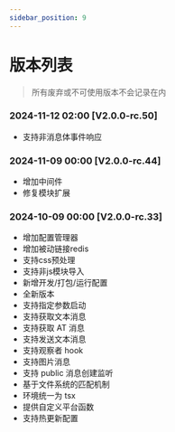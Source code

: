 ```yaml
---
sidebar_position: 9
---
```


# 版本列表

> 所有废弃或不可使用版本不会记录在内

### 2024-11-12 02:00 [V2.0.0-rc.50]

- 支持非消息体事件响应

### 2024-11-09 00:00 [V2.0.0-rc.44]

- 增加中间件
- 修复模块扩展

### 2024-10-09 00:00 [V2.0.0-rc.33]

- 增加配置管理器
- 增加被动链接redis
- 支持css预处理
- 支持非js模块导入
- 新增开发/打包/运行配置
- 全新版本
- 支持指定参数启动
- 支持获取文本消息
- 支持获取 AT 消息
- 支持发送文本消息
- 支持观察者 hook
- 支持图片消息
- 支持 public 消息创建监听
- 基于文件系统的匹配机制
- 环境统一为 tsx
- 提供自定义平台函数
- 支持热更新配置
